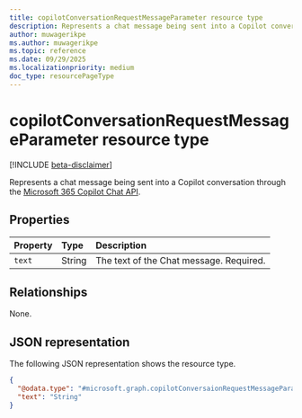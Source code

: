 ```yaml
---
title: copilotConversationRequestMessageParameter resource type
description: Represents a chat message being sent into a Copilot conversation through the Microsoft 365 Copilot Chat API.
author: muwagerikpe
ms.author: muwagerikpe
ms.topic: reference
ms.date: 09/29/2025
ms.localizationpriority: medium
doc_type: resourcePageType
---
```


# copilotConversationRequestMessageParameter resource type

[!INCLUDE [beta-disclaimer](../../../includes/beta-disclaimer.md)]

Represents a chat message being sent into a Copilot conversation through the [Microsoft 365 Copilot Chat API](../copilotroot-conversations.md).

## Properties

| Property       | Type   | Description                                                    |
|:---------------|:-------|:---------------------------------------------------------------|
| `text` | String | The text of the Chat message. Required. |

## Relationships

None.

## JSON representation

The following JSON representation shows the resource type.

```json
{
  "@odata.type": "#microsoft.graph.copilotConversaionRequestMessageParameter",
  "text": "String"
}
```
